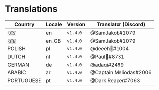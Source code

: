 # Translations

Country | Locale | Version | Translator (Discord)
---|---|---|---
🇺🇸 | en | `v1.4.0` | @SamJakob#1079
🇬🇧 | en_GB | `v1.4.0` | @SamJakob#1079
POLISH | pl | `v1.4.0` | @deeeh👻#1004
DUTCH | nl | `v1.4.0` | @Paul🐼#8731
GERMAN | de | `v1.4.0` | @adagi#2499
ARABIC | ar |  `v1.4.0` | @Captain Meliodas#2006
PORTUGUESE | pt | `v1.4.0` | @Dark Reaper#7063
